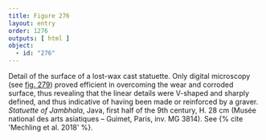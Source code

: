 ```yaml
---
title: Figure 276
layout: entry
order: 1276
outputs: [ html ]
object:
  - id: "276"
---
```


Detail of the surface of a lost-wax cast statuette. Only digital microscopy (see [fig. 279](/visual-index/279)) proved efficient in overcoming the wear and corroded surface, thus revealing that the linear details were V-shaped and sharply defined, and thus indicative of having been made or reinforced by a graver. *Statuette of Jambhala*, Java, first half of the 9th century, H. 28 cm (Musée national des arts asiatiques – Guimet, Paris, inv. MG 3814). See {% cite 'Mechling et al. 2018' %}.

